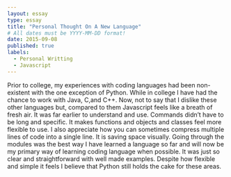 ```yaml
---
layout: essay
type: essay
title: "Personal Thought On A New Language"
# All dates must be YYYY-MM-DD format!
date: 2015-09-08
published: true
labels:
  - Personal Writting
  - Javascript
---
```


  Prior to college, my experiences with coding languages had been non-existent with the one exception of Python. While in college I have had the chance to work with Java, C,and  C++. Now, not to say that I dislike these other languages but, compared to them Javascript feels like a breath of fresh air. It was far earlier to understand and use. Commands didn’t have to be long and specific. It makes functions and objects and classes feel more flexible to use. I also appreciate how you can sometimes compress multiple lines of code into a single line. It is saving space visually. Going through the modules was the best way I have learned a language so far and will now be my primary way of learning coding language when possible. It was just so clear and straightforward with well made examples. Despite how flexible and simple it feels I believe that Python still holds the cake for these areas.
